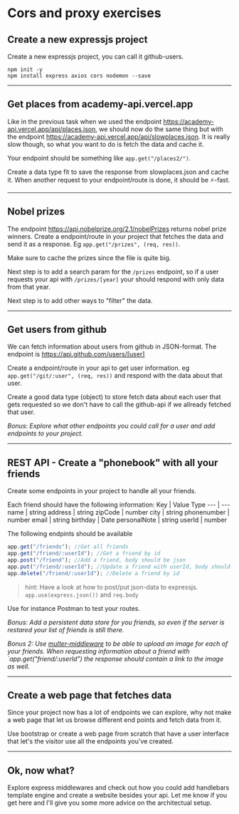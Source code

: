# Cors and proxy exercises

## Create a new expressjs project

Create a new expressjs project, you can call it github-users.

```console
npm init -y
npm install express axios cors nodemon --save
```

---

## Get places from academy-api.vercel.app

Like in the previous task when we used the endpoint https://academy-api.vercel.app/api/places.json, we should now do the same thing but with the endpoint https://academy-api.vercel.app/api/slowplaces.json. It is really slow though, so what you want to do is fetch the data and cache it.

Your endpoint should be something like `app.get("/places2/")`.

Create a data type fit to save the response from slowplaces.json and cache it. When another request to your endpoint/route is done, it should be ⚡-fast.

---

## Nobel prizes

The endpoint https://api.nobelprize.org/2.1/nobelPrizes returns nobel prize winners. Create a endpoint/route in your project that fetches the data and send it as a response. Eg `app.get("/prizes", (req, res))`.

Make sure to cache the prizes since the file is quite big.

Next step is to add a search param for the `/prizes` endpoint, so if a user requests your api with `/prizes/[year]` your should respond with only data from that year.

Next step is to add other ways to "filter" the data.

---

## Get users from github

We can fetch information about users from github in JSON-format. The endpoint is https://api.github.com/users/[user]

Create a endpoint/route in your api to get user information. eg `app.get("/git/:user", (req, res))` and respond with the data about that user.

Create a good data type (object) to store fetch data about each user that gets requested so we don't have to call the github-api if we allready fetched that user.

_Bonus: Explore what other endpoints you could call for a user and add endpoints to your project._

---

## REST API - Create a "phonebook" with all your friends

Create some endpoints in your project to handle all your friends.

Each friend should have the following information:
Key | Value Type
--- | ---
name | string
address | string
zipCode | number
city | string
phonenumber | number
email | string
birthday | Date
personalNote | string
userId | number

The following endpints should be available

```javascript
app.get("/friends"); //Get all friends
app.get("/friend/:userId"); //Get a friend by id
app.post("/friend"); //Add a friend, body should be json
app.put("/friend/:userId"); //Update a friend with userId, body should be json
app.delete("/friend/:userId"); //Delete a friend by id
```

> hint: Have a look at how to post/put json-data to expressjs. `app.use(express.json())` and `req.body`

Use for instance Postman to test your routes.

_Bonus: Add a persistent data store for you friends, so even if the server is restared your list of friends is still there._

_Bonus 2: Use [multer-middleware](http://expressjs.com/en/resources/middleware/multer.html) to be able to upload an image for each of your friends. When requesting information about a friend with `app.get("friend/:userId") the response should contain a link to the image as well._

---

## Create a web page that fetches data

Since your project now has a lot of endpoints we can explore, why not make a web page that let us browse different end points and fetch data from it.

Use bootstrap or create a web page from scratch that have a user interface that let's the visitor use all the endpoints you've created.

---

## Ok, now what?

Explore express middlewares and check out how you could add handlebars template engine and create a website besides your api. Let me know if you get here and I'll give you some more advice on the architectual setup.
